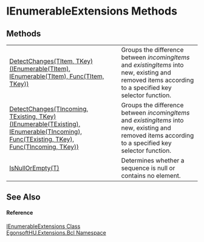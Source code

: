 # IEnumerableExtensions Methods




## Methods
<table>
<tr>
<td><a href="M_EgonsoftHU_Extensions_Bcl_IEnumerableExtensions_DetectChanges__2.md">DetectChanges(TItem, TKey)(IEnumerable(TItem), IEnumerable(TItem), Func(TItem, TKey))</a></td>
<td>Groups the difference between <em>incomingItems</em> and <em>existingItems</em> into new, existing and removed items according to a specified key selector function.</td></tr>
<tr>
<td><a href="M_EgonsoftHU_Extensions_Bcl_IEnumerableExtensions_DetectChanges__3.md">DetectChanges(TIncoming, TExisting, TKey)(IEnumerable(TExisting), IEnumerable(TIncoming), Func(TExisting, TKey), Func(TIncoming, TKey))</a></td>
<td>Groups the difference between <em>incomingItems</em> and <em>existingItems</em> into new, existing and removed items according to a specified key selector function.</td></tr>
<tr>
<td><a href="M_EgonsoftHU_Extensions_Bcl_IEnumerableExtensions_IsNullOrEmpty__1.md">IsNullOrEmpty(T)</a></td>
<td>Determines whether a sequence is null or contains no element.</td></tr>
</table>

## See Also


#### Reference
<a href="T_EgonsoftHU_Extensions_Bcl_IEnumerableExtensions.md">IEnumerableExtensions Class</a>  
<a href="N_EgonsoftHU_Extensions_Bcl.md">EgonsoftHU.Extensions.Bcl Namespace</a>  
